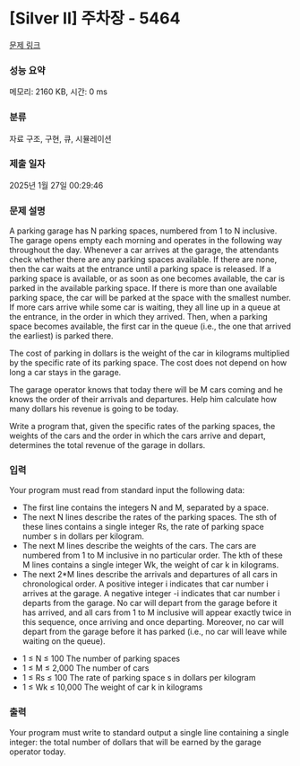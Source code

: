 # [Silver II] 주차장 - 5464 

[문제 링크](https://www.acmicpc.net/problem/5464) 

### 성능 요약

메모리: 2160 KB, 시간: 0 ms

### 분류

자료 구조, 구현, 큐, 시뮬레이션

### 제출 일자

2025년 1월 27일 00:29:46

### 문제 설명

<p>A parking garage has N parking spaces, numbered from 1 to N inclusive. The garage opens empty each morning and operates in the following way throughout the day. Whenever a car arrives at the garage, the attendants check whether there are any parking spaces available. If there are none, then the car waits at the entrance until a parking space is released. If a parking space is available, or as soon as one becomes available, the car is parked in the available parking space. If there is more than one available parking space, the car will be parked at the space with the smallest number. If more cars arrive while some car is waiting, they all line up in a queue at the entrance, in the order in which they arrived. Then, when a parking space becomes available, the first car in the queue (i.e., the one that arrived the earliest) is parked there.</p>

<p>The cost of parking in dollars is the weight of the car in kilograms multiplied by the specific rate of its parking space. The cost does not depend on how long a car stays in the garage.</p>

<p>The garage operator knows that today there will be M cars coming and he knows the order of their arrivals and departures. Help him calculate how many dollars his revenue is going to be today.</p>

<p>Write a program that, given the specific rates of the parking spaces, the weights of the cars and the order in which the cars arrive and depart, determines the total revenue of the garage in dollars.</p>

### 입력 

 <p>Your program must read from standard input the following data:</p>

<ul>
	<li>The first line contains the integers N and M, separated by a space.</li>
	<li>The next N lines describe the rates of the parking spaces. The sth of these lines contains a single integer Rs, the rate of parking space number s in dollars per kilogram.</li>
	<li>The next M lines describe the weights of the cars. The cars are numbered from 1 to M inclusive in no particular order. The kth of these M lines contains a single integer Wk, the weight of car k in kilograms.</li>
	<li>The next 2*M lines describe the arrivals and departures of all cars in chronological order. A positive integer i indicates that car number i arrives at the garage. A negative integer -i indicates that car number i departs from the garage. No car will depart from the garage before it has arrived, and all cars from 1 to M inclusive will appear exactly twice in this sequence, once arriving and once departing. Moreover, no car will depart from the garage before it has parked (i.e., no car will leave while waiting on the queue). </li>
</ul>

<ul>
	<li>1 ≤ N ≤ 100 The number of parking spaces</li>
	<li>1 ≤ M ≤ 2,000 The number of cars</li>
	<li>1 ≤ Rs ≤ 100 The rate of parking space s in dollars per kilogram</li>
	<li>1 ≤ Wk ≤ 10,000 The weight of car k in kilograms</li>
</ul>

### 출력 

 <p>Your program must write to standard output a single line containing a single integer: the total number of dollars that will be earned by the garage operator today. </p>

